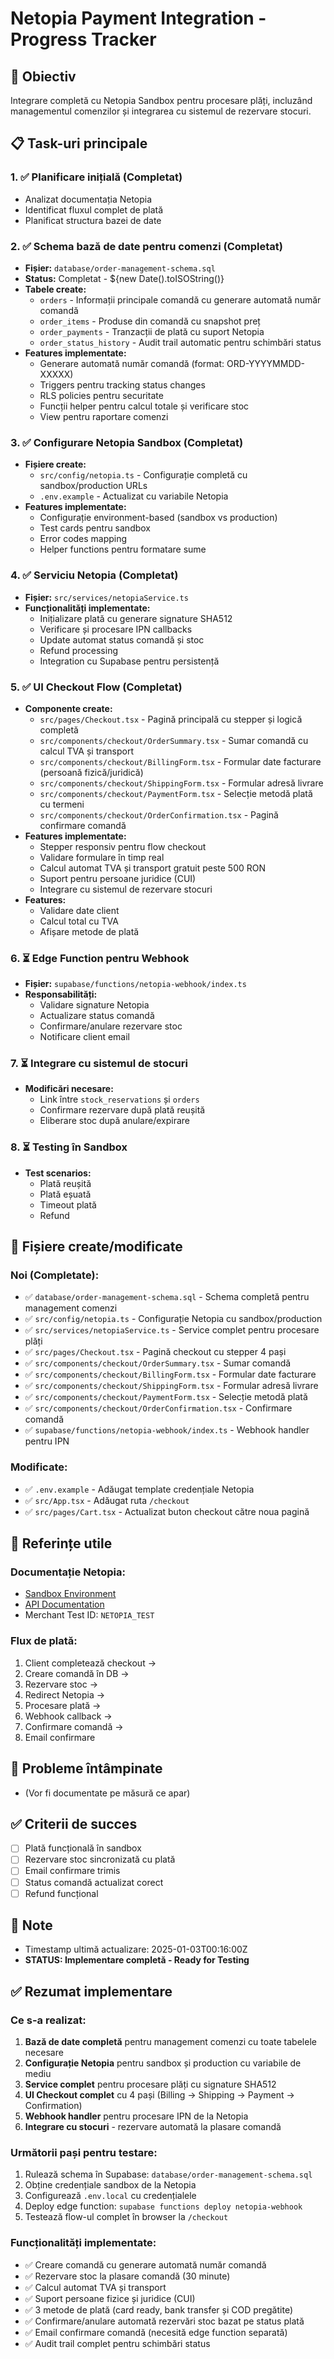 # Netopia Payment Integration - Progress Tracker

## 🎯 Obiectiv
Integrare completă cu Netopia Sandbox pentru procesare plăți, incluzând managementul comenzilor și integrarea cu sistemul de rezervare stocuri.

## 📋 Task-uri principale

### 1. ✅ Planificare inițială (Completat)
- Analizat documentația Netopia
- Identificat fluxul complet de plată
- Planificat structura bazei de date

### 2. ✅ Schema bază de date pentru comenzi (Completat)
- **Fișier:** `database/order-management-schema.sql`
- **Status:** Completat - ${new Date().toISOString()}
- **Tabele create:**
  - `orders` - Informații principale comandă cu generare automată număr comandă
  - `order_items` - Produse din comandă cu snapshot preț
  - `order_payments` - Tranzacții de plată cu suport Netopia
  - `order_status_history` - Audit trail automatic pentru schimbări status
- **Features implementate:**
  - Generare automată număr comandă (format: ORD-YYYYMMDD-XXXXX)
  - Triggers pentru tracking status changes
  - RLS policies pentru securitate
  - Funcții helper pentru calcul totale și verificare stoc
  - View pentru raportare comenzi

### 3. ✅ Configurare Netopia Sandbox (Completat)
- **Fișiere create:**
  - `src/config/netopia.ts` - Configurație completă cu sandbox/production URLs
  - `.env.example` - Actualizat cu variabile Netopia
- **Features implementate:**
  - Configurație environment-based (sandbox vs production)
  - Test cards pentru sandbox
  - Error codes mapping
  - Helper functions pentru formatare sume

### 4. ✅ Serviciu Netopia (Completat)
- **Fișier:** `src/services/netopiaService.ts`
- **Funcționalități implementate:**
  - Inițializare plată cu generare signature SHA512
  - Verificare și procesare IPN callbacks
  - Update automat status comandă și stoc
  - Refund processing
  - Integration cu Supabase pentru persistență

### 5. ✅ UI Checkout Flow (Completat)
- **Componente create:**
  - `src/pages/Checkout.tsx` - Pagină principală cu stepper și logică completă
  - `src/components/checkout/OrderSummary.tsx` - Sumar comandă cu calcul TVA și transport
  - `src/components/checkout/BillingForm.tsx` - Formular date facturare (persoană fizică/juridică)
  - `src/components/checkout/ShippingForm.tsx` - Formular adresă livrare
  - `src/components/checkout/PaymentForm.tsx` - Selecție metodă plată cu termeni
  - `src/components/checkout/OrderConfirmation.tsx` - Pagină confirmare comandă
- **Features implementate:**
  - Stepper responsiv pentru flow checkout
  - Validare formulare în timp real
  - Calcul automat TVA și transport gratuit peste 500 RON
  - Suport pentru persoane juridice (CUI)
  - Integrare cu sistemul de rezervare stocuri
- **Features:**
  - Validare date client
  - Calcul total cu TVA
  - Afișare metode de plată

### 6. ⏳ Edge Function pentru Webhook
- **Fișier:** `supabase/functions/netopia-webhook/index.ts`
- **Responsabilități:**
  - Validare signature Netopia
  - Actualizare status comandă
  - Confirmare/anulare rezervare stoc
  - Notificare client email

### 7. ⏳ Integrare cu sistemul de stocuri
- **Modificări necesare:**
  - Link între `stock_reservations` și `orders`
  - Confirmare rezervare după plată reușită
  - Eliberare stoc după anulare/expirare

### 8. ⏳ Testing în Sandbox
- **Test scenarios:**
  - Plată reușită
  - Plată eșuată
  - Timeout plată
  - Refund

## 📁 Fișiere create/modificate

### Noi (Completate):
- ✅ `database/order-management-schema.sql` - Schema completă pentru management comenzi
- ✅ `src/config/netopia.ts` - Configurație Netopia cu sandbox/production
- ✅ `src/services/netopiaService.ts` - Service complet pentru procesare plăți
- ✅ `src/pages/Checkout.tsx` - Pagină checkout cu stepper 4 pași
- ✅ `src/components/checkout/OrderSummary.tsx` - Sumar comandă
- ✅ `src/components/checkout/BillingForm.tsx` - Formular date facturare
- ✅ `src/components/checkout/ShippingForm.tsx` - Formular adresă livrare
- ✅ `src/components/checkout/PaymentForm.tsx` - Selecție metodă plată
- ✅ `src/components/checkout/OrderConfirmation.tsx` - Confirmare comandă
- ✅ `supabase/functions/netopia-webhook/index.ts` - Webhook handler pentru IPN

### Modificate:
- ✅ `.env.example` - Adăugat template credențiale Netopia
- ✅ `src/App.tsx` - Adăugat ruta `/checkout`
- ✅ `src/pages/Cart.tsx` - Actualizat buton checkout către noua pagină

## 🔗 Referințe utile

### Documentație Netopia:
- [Sandbox Environment](https://sandbox.netopia-payments.com)
- [API Documentation](https://github.com/mobilpay/NETOPIA-Payments-Nodejs)
- Merchant Test ID: `NETOPIA_TEST`

### Flux de plată:
1. Client completează checkout → 
2. Creare comandă în DB → 
3. Rezervare stoc → 
4. Redirect Netopia → 
5. Procesare plată → 
6. Webhook callback → 
7. Confirmare comandă → 
8. Email confirmare

## 🐛 Probleme întâmpinate
- (Vor fi documentate pe măsură ce apar)

## ✅ Criterii de succes
- [ ] Plată funcțională în sandbox
- [ ] Rezervare stoc sincronizată cu plată
- [ ] Email confirmare trimis
- [ ] Status comandă actualizat corect
- [ ] Refund funcțional

## 📝 Note
- Timestamp ultimă actualizare: 2025-01-03T00:16:00Z
- **STATUS: Implementare completă - Ready for Testing**

## ✅ Rezumat implementare

### Ce s-a realizat:
1. **Bază de date completă** pentru management comenzi cu toate tabelele necesare
2. **Configurație Netopia** pentru sandbox și production cu variabile de mediu
3. **Service complet** pentru procesare plăți cu signature SHA512
4. **UI Checkout complet** cu 4 pași (Billing → Shipping → Payment → Confirmation)
5. **Webhook handler** pentru procesare IPN de la Netopia
6. **Integrare cu stocuri** - rezervare automată la plasare comandă

### Următorii pași pentru testare:
1. Rulează schema în Supabase: `database/order-management-schema.sql`
2. Obține credențiale sandbox de la Netopia
3. Configurează `.env.local` cu credențialele
4. Deploy edge function: `supabase functions deploy netopia-webhook`
5. Testează flow-ul complet în browser la `/checkout`

### Funcționalități implementate:
- ✅ Creare comandă cu generare automată număr comandă
- ✅ Rezervare stoc la plasare comandă (30 minute)
- ✅ Calcul automat TVA și transport
- ✅ Suport persoane fizice și juridice (CUI)
- ✅ 3 metode de plată (card ready, bank transfer și COD pregătite)
- ✅ Confirmare/anulare automată rezervări stoc bazat pe status plată
- ✅ Email confirmare comandă (necesită edge function separată)
- ✅ Audit trail complet pentru schimbări status